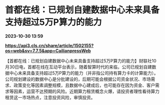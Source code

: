# 首都在线：已规划自建数据中心未来具备支持超过5万P算力的能力

**2023-10-30 13:59**

**https://api3.cls.cn/share/article/1502155?os=web&sv=7.7.5&app=CailianpressWeb**

【首都在线：已规划自建数据中心未来具备支持超过5万P算力的能力】财联社10月30日电，首都在线在互动平台表示，随着智算时代的来临，公司已规划自建数据中心未来具备支持超过5万P算力的能力（并非指公司持有算力卡的计算能力）。公司规划建设的数据中心是分批建设的，后期可能会根据公司资金状况、市场需求、政策变化等因素调整规模，且数据中心建成后，也可能存在因为资金、客户需求等因素，运营不达预期的风险。近期算力租赁概念火爆，请投资者理性看待算力租赁这一市场热点，注意投资风险，审慎投资。